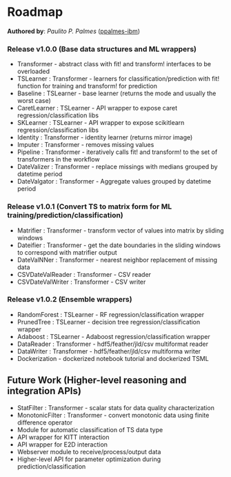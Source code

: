 # Roadmap
__Authored by__: _Paulito P. Palmes_ ([ppalmes-ibm](https://github.com/ppalmes))

### Release v1.0.0 (Base data structures and ML wrappers)
- Transformer - abstract class with fit! and transform! interfaces to be overloaded
- TSLearner : Transformer - learners for classification/prediction with fit! function for training and transform! for prediction
- Baseline : TSLearner - base learner (returns the mode and usually the worst case)
- CaretLearner : TSLearner - API wrapper to expose caret regression/classification libs
- SKLearner : TSLearner - API wrapper to expose scikitlearn regression/classification libs
- Identity : Transformer - identity learner (returns mirror image)
- Imputer : Transformer - removes missing values
- Pipeline : Transformer - iteratively calls fit! and transform! to the set of transformers in the workflow
- DateValizer : Transformer - replace missings with medians grouped by datetime period
- DateValgator : Transformer - Aggregate values grouped by datetime period

### Release v1.0.1 (Convert TS to matrix form for ML training/prediction/classification)
- Matrifier : Transformer - transform vector of values into matrix by sliding windows
- Dateifier : Transformer - get the date boundaries in the sliding windows to correspond with matrifier output
- DateValNNer : Transformer - nearest neighbor replacement of missing data
- CSVDateValReader : Transformer - CSV reader
- CSVDateValWriter : Transformer - CSV writer

### Release v1.0.2 (Ensemble wrappers)
- RandomForest : TSLearner - RF regression/classification wrapper
- PrunedTree : TSLearner - decision tree regression/classification wrapper
- Adaboost : TSLearner - Adaboost regression/classification wrapper
- DataReader : Transformer - hdf5/feather/jld/csv multiformat reader
- DataWriter : Transformer - hdf5/feather/jld/csv multiforma writer
- Dockerization - dockerized notebook tutorial and dockerized TSML

## Future Work (Higher-level reasoning and integration APIs)
- StatFilter : Transformer - scalar stats for data quality characterization
- MonotonicFilter : Transformer - convert monotonic data using finite difference operator
- Module for automatic classification of TS data type
- API wrapper for KITT interaction
- API wrapper for E2D interaction
- Webserver module to receive/process/output data
- Higher-level API for parameter optimization during prediction/classification
